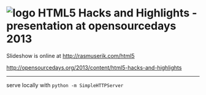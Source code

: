 # ![logo](https://solsort.com/_logo.png) HTML5 Hacks and Highlights - presentation at opensourcedays 2013


Slideshow is online at http://rasmuserik.com/html5

http://opensourcedays.org/2013/content/html5-hacks-and-highlights


----

serve locally with `python -m SimpleHTTPServer`
